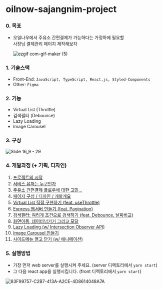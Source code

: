 # oilnow-sajangnim-project

### 0. 목표
   - 오일나우에서 주유소 간편결제가 가능하다는 가정하에 필요할 <br/>
     사장님 결제관리 페이지 제작해보자
     
     ![ezgif com-gif-maker (5)](https://user-images.githubusercontent.com/85290084/147054295-c666867b-ad0a-47ca-a459-e01f271c42ec.gif)
	
### 1. 기술스택
   - Front-End: `JavaScript, TypeScript, React.js, Styled-Components`
   - Other: `Figma`

### 2. 기능
   - Virtual List (Throttle)
   - 검색필터 (Debounce)
   - Lazy Loading
   - Image Carousel

### 3. 구성
   ![Slide 16_9 - 29](https://user-images.githubusercontent.com/85290084/147054024-dc283919-98ae-4971-9b2a-4c9aa4a9ea98.png)

### 4. 개발과정 (+ 기획, 디자인)
   1. [프로젝트의 시작](https://velog.io/@parfaite73/1.-%ED%86%A0%EC%9D%B4-%ED%94%84%EB%A1%9C%EC%A0%9D%ED%8A%B8%EB%A5%BC-%ED%95%B4%EB%B3%B4%EC%9E%90)
   2. [서비스 유저는 누구인가](https://velog.io/@parfaite73/2.-%ED%83%80%EA%B9%83-%EB%B6%84%EC%84%9D-%EC%A3%BC%EC%9C%A0%EC%86%8C-%EA%B0%84%ED%8E%B8%EA%B2%B0%EC%A0%9C%EC%97%90-%EB%8C%80%ED%95%9C-%EA%B3%A0%EB%AF%BC)
   3. [주유소 간편결제 플로우에 대한 고민...](https://velog.io/@parfaite73/Project1-3-%EC%A3%BC%EC%9C%A0%EC%86%8C-%EA%B0%84%ED%8E%B8%EA%B2%B0%EC%A0%9C-%ED%94%8C%EB%A1%9C%EC%9A%B0%EC%97%90-%EB%8C%80%ED%95%9C-%EA%B3%A0%EB%AF%BC)
   4. [페이지 구성 / 디자인 / 개발개요](https://velog.io/@parfaite73/Project1-4-%ED%8E%98%EC%9D%B4%EC%A7%80-%EA%B5%AC%EC%84%B1-%EB%B0%8F-%EB%94%94%EC%9E%90%EC%9D%B8)
   5. [Virtual List 직접 구현하기 (feat. useThrottle)](https://velog.io/@parfaite73/Project1-5-Virtual-ListThrottle-feat.Express-%EC%84%9C%EB%B2%84)
   6. [Express 웹서버 만들기 (feat. Pagination)](https://velog.io/@parfaite73/Project1-6-Express-%EC%84%9C%EB%B2%84-%EB%A7%8C%EB%93%A4%EA%B8%B0)
   7. [검색필터: 여러개 조건으로 검색하기 (feat. Debounce, 날짜비교)](https://velog.io/@parfaite73/Project1-7-%EA%B2%80%EC%83%89%ED%95%84%ED%84%B0-%EC%97%AC%EB%9F%AC%EA%B0%9C-%EC%A1%B0%EA%B1%B4%EC%9C%BC%EB%A1%9C-%EA%B2%80%EC%83%89%ED%95%98%EA%B8%B0-feat.-react-datepicker-Debounce)
   8. [화면이동, 데이터넘기기 그리고 모달](https://velog.io/@parfaite73/Project1-8-%ED%99%94%EB%A9%B4%EC%9D%B4%EB%8F%99-%EB%8D%B0%EC%9D%B4%ED%84%B0%EB%84%98%EA%B8%B0%EA%B8%B0-%EA%B7%B8%EB%A6%AC%EA%B3%A0-%EB%AA%A8%EB%8B%AC)
   9. [Lazy Loading (w/ Intersection Observer API)](https://velog.io/@parfaite73/Project1-9-%EB%A0%88%EC%9D%B4%EC%A7%80%EB%A1%9C%EB%94%A9)
   10. [Image Carousel 만들기](https://velog.io/@parfaite73/Project1-10-Image-Carousel-%EB%A7%8C%EB%93%A4%EA%B8%B0)
   11. [사이드메뉴 열고 닫기 (w/ 애니메이션)](https://velog.io/@parfaite73/Project1-11-%EC%82%AC%EC%9D%B4%EB%93%9C%EB%A9%94%EB%89%B4-%EC%97%B4%EA%B3%A0-%EB%8B%AB%EA%B8%B0-w-%EC%95%A0%EB%8B%88%EB%A9%94%EC%9D%B4%EC%85%98)

### 5. 실행방법
   - 가장 먼저 web server를 실행시켜 주세요. (server 디렉토리에서 `yarn start`)
   - 그 다음 react app을 실행시킵니다. (front 디렉토리에서 `yarn start`)
   
![83F99757-C2B7-413A-A2CE-4D8614048A7A](https://user-images.githubusercontent.com/85290084/147055132-a9d0589c-d07b-4c05-8c18-7248a3c00b3e.jpg)
